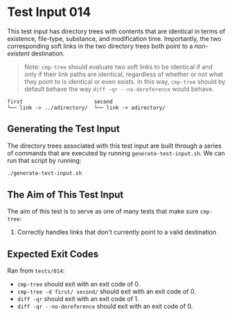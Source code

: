 # Test Input 014

This test input has directory trees with contents that are identical in terms
of existence, file-type, substance, and modification time. Importantly, the two
corresponding soft links in the two directory trees both point to a
*non-existent* destination.

> Note: `cmp-tree` should evaluate two soft links to be identical if and only
> if their link paths are identical, regardless of whether or not what they
> point to is identical or even exists. In this way, `cmp-tree` should by
> default behave the way `diff -qr --no-dereference` would behave.

```
first                       second
└── link -> ../adirectory/  └── link -> adirectory/
```

## Generating the Test Input

The directory trees associated with this test input are built through a series
of commands that are executed by running `generate-test-input.sh`. We can run
that script by running:

```bash
./generate-test-input.sh
```

## The Aim of This Test Input

The aim of this test is to serve as one of many tests that make sure
`cmp-tree`:
1. Correctly handles links that don't currently point to a valid destination

## Expected Exit Codes

Ran from `tests/014`:

* `cmp-tree` should exit with an exit code of 0.
* `cmp-tree -d first/ second/` should exit with an exit code of 0.
* `diff -qr` should exit with an exit code of 1.
* `diff -qr --no-dereference` should exit with an exit code of 0.
